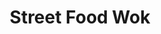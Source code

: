 ---
key: streetwok
number: 2
title: Street Food Wok
desc: This is a restaurant page template created in React GatsbyJS and HeadlessCMS for content management. While working on the template, I used the Styled Components and React Spring for the animations. There was also a bit of BEM mixed into CSS-in-JS for a better styling control. I was trying to achieve a gentle scrolling parallax effect connected with smooth animations, and I am proud of the navigation icons which I built myself. The page has a fully accessible navigation panel that can by controlled both by mouse and keyboard.  
tech: React/Gatsby.js, GraphQL, Styled components, React Spring
icon: ../assets/images/icons/wok.svg
live: https://street-food-wok.netlify.app
github: https://github.com/r00bal/Street-Food-Wok-
---